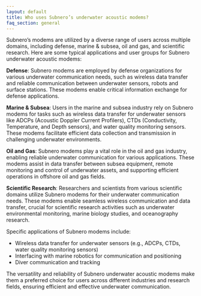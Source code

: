 ```yaml
---
layout: default
title: Who uses Subnero’s underwater acoustic modems?
faq_section: general
---
```


Subnero’s modems are utilized by a diverse range of users across multiple domains, including defense, marine & subsea, oil and gas, and scientific research. Here are some typical applications and user groups for Subnero underwater acoustic modems:

**Defense**: Subnero modems are employed by defense organizations for various underwater communication needs, such as wireless data transfer and reliable communication between underwater sensors, robots and surface stations. These modems enable critical information exchange for defense applications.

**Marine & Subsea**: Users in the marine and subsea industry rely on Subnero modems for tasks such as wireless data transfer for underwater sensors like ADCPs (Acoustic Doppler Current Profilers), CTDs (Conductivity, Temperature, and Depth sensors), and water quality monitoring sensors. These modems facilitate efficient data collection and transmission in challenging underwater environments.

**Oil and Gas**: Subnero modems play a vital role in the oil and gas industry, enabling reliable underwater communication for various applications. These modems assist in data transfer between subsea equipment, remote monitoring and control of underwater assets, and supporting efficient operations in offshore oil and gas fields.

**Scientific Research**: Researchers and scientists from various scientific domains utilize Subnero modems for their underwater communication needs. These modems enable seamless wireless communication and data transfer, crucial for scientific research activities such as underwater environmental monitoring, marine biology studies, and oceanography research.

Specific applications of Subnero modems include:

- Wireless data transfer for underwater sensors (e.g., ADCPs, CTDs, water quality monitoring sensors)
- Interfacing with marine robotics for communication and positioning
- Diver communication and tracking

The versatility and reliability of Subnero underwater acoustic modems make them a preferred choice for users across different industries and research fields, ensuring efficient and effective underwater communication.
